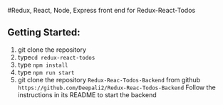 #Redux, React, Node, Express front end for Redux-React-Todos

## Getting Started:

1. git clone the repository
2. type`cd redux-react-todos`
3. type `npm install`
4. type `npm run start`
5. git clone the repository `Redux-Reac-Todos-Backend` from github `https://github.com/Deepali2/Redux-Reac-Todos-Backend`
   Follow the instructions in its README to start the backend
